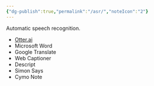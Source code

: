```yaml
---
{"dg-publish":true,"permalink":"/asr/","noteIcon":"2"}
---
```


Automatic speech recognition.
- [Otter.ai](https://otter.ai/home)
- Microsoft Word
- Google Translate
- Web Captioner
- Descript
- Simon Says
- Cymo Note